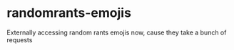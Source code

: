 # randomrants-emojis
Externally accessing random rants emojis now, cause they take a bunch of requests
